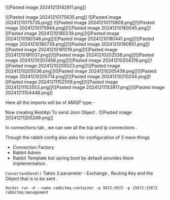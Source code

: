 ![[Pasted image 20241213142811.png]]

![[Pasted image 20241210175635.png]]
![[Pasted image 20241210175735.png]]
![[Pasted image 20241210175809.png]]![[Pasted image 20241210175944.png]]![[Pasted image 20241210180045.png]]![[Pasted image 20241210180239.png]]![[Pasted image 20241210180346.png]]![[Pasted image 20241210180441.png]]![[Pasted image 20241210180739.png]]![[Pasted image 20241210180951.png]]![[Pasted image 20241210181019.png]]![[Pasted image 20241210181037.png]]![[Pasted image 20241210202538.png]]![[Pasted image 20241210203456.png]]![[Pasted image 20241210204319.png]]![[Pasted image 20241210205023.png]]![[Pasted image 20241210205036.png]]![[Pasted image 20241210205439.png]]![[Pasted image 20241210205714.png]]![[Pasted image 20241210210244.png]]![[Pasted image 20241211152559.png]]![[Pasted image 20241211153553.png]]![[Pasted image 20241211153917.png]]![[Pasted image 20241211154448.png]]

Here all the imports will be of AMQP type -


Now creating RestApi To send Json Object .
![[Pasted image 20241211205249.png]]

In connections tab , we can see all the tcp and Ip connections .

Though the rabbit config also asks for configuration of 3 more things 
- Connection Factory
- Rabbit Admin
- Rabbit Template
but spring boot by default provides there implementation .

`ConvertandSend()` Takes 3 parameter - Exchange , Routing Key and the Object that is to be sent .

`docker run -d --name rabbitmq-container -p 5672:5672 -p 15672:15672 rabbitmq:management`
